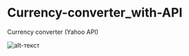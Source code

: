 # Currency-converter_with-API
Currency converter (Yahoo API)

![alt-текст](https://pp.userapi.com/c837428/v837428615/6864f/tEfDIWcjGjQ.jpg)
